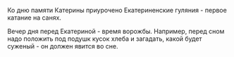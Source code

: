Ко дню памяти Катерины приурочено Екатериненские гуляния - первое катание на санях.

Вечер дня перед Екатериной - время ворожбы. Например, перед сном надо положить под подушк кусок хлеба и загадать, какой будет суженый - он должен явится во сне.